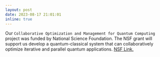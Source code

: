 ```yaml
---
layout: post
date: 2023-08-17 21:01:01
inline: true
---
```


Our `Collaborative Optimization and Management for Quantum Computing` project was funded by National Science Foundation. The NSF grant will support us develop a quantum-classical system that can collaboratively optimize iterative and parallel quantum applications. [NSF Link.](https://www.nsf.gov/awardsearch/showAward?AWD_ID=2329020)
